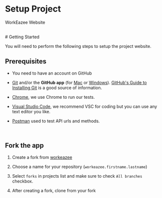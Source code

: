 # Setup Project
WorkEazee Website

<br/>
# Getting Started

You will need to perform the following steps to setup the project website.
<br/>
## Prerequisites

- You need to have an account on GitHub

* [Git](http://git-scm.com) and/or the **GitHub app** (for [Mac](http://mac.github.com) or [Windows](http://windows.github.com)). [GitHub's Guide to Installing Git](https://help.github.com/articles/set-up-git) is a good source of information.

- [Chrome](https://www.google.com/chrome/browser/desktop/index.html), we use Chrome to run our tests.

- [Visual Studio Code](https://code.visualstudio.com/), we recommend VSC for coding but you can use any text editor you like.

- [Postman](https://www.getpostman.com/) used to test API urls and methods.
<br/>

## Fork the app

1. Create a fork from [workeazee](https://github.com/workeazee/workeazee.github.io.git)

2. Choose a name for your repository (`workeazee.firstname.lastname`)

3. Select `forks` in projects list and make sure to check `All branches` checkbox.

4. After creating a fork, clone from your fork
<br/>
